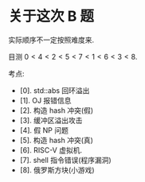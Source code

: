 # 关于这次 B 题

实际顺序不一定按照难度来.

目测 $0 < 4 < 2 < 5 < 7 < 1 < 6 < 3 < 8$.

考点:

- [0]. std::abs 回环溢出
- [1]. OJ 报错信息
- [2]. 构造 hash 冲突(假)
- [3]. 缓冲区溢出攻击
- [4]. 假 NP 问题
- [5]. 构造 hash 冲突(真)
- [6]. RISC-V 虚拟机.
- [7]. shell 指令错误(程序漏洞)
- [8]. 俄罗斯方块(小游戏)
